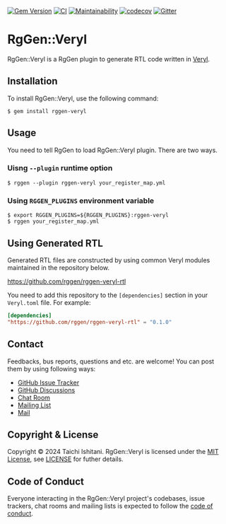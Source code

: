 [![Gem Version](https://badge.fury.io/rb/rggen-veryl.svg)](https://badge.fury.io/rb/rggen-veryl)
[![CI](https://github.com/rggen/rggen-veryl/actions/workflows/ci.yml/badge.svg)](https://github.com/rggen/rggen-veryl/actions/workflows/ci.yml)
[![Maintainability](https://api.codeclimate.com/v1/badges/6f93e66d558f43d0693e/maintainability)](https://codeclimate.com/github/rggen/rggen-veryl/maintainability)
[![codecov](https://codecov.io/gh/rggen/rggen-veryl/graph/badge.svg?token=iYlaqhSjat)](https://codecov.io/gh/rggen/rggen-veryl)
[![Gitter](https://badges.gitter.im/rggen/rggen.svg)](https://gitter.im/rggen/rggen?utm_source=badge&utm_medium=badge&utm_campaign=pr-badge)

# RgGen::Veryl

RgGen::Veryl is a RgGen plugin to generate RTL code written in [Veryl](https://veryl-lang.org).

## Installation

To install RgGen::Veryl, use the following command:

```
$ gem install rggen-veryl
```

## Usage

You need to tell RgGen to load RgGen::Veryl plugin. There are two ways.

### Uisng `--plugin` runtime option

```
$ rggen --plugin rggen-veryl your_register_map.yml
```

### Using `RGGEN_PLUGINS` environment variable

```
$ export RGGEN_PLUGINS=${RGGEN_PLUGINS}:rggen-veryl
$ rggen your_register_map.yml
```

## Using Generated RTL

Generated RTL files are constructed by using common Veryl modules maintained in the repository below.

https://github.com/rggen/rggen-veryl-rtl

You need to add this repository to the `[dependencies]` section in your `Veryl.toml` file. For example:

```toml
[dependencies]
"https://github.com/rggen/rggen-veryl-rtl" = "0.1.0"
```

## Contact

Feedbacks, bus reports, questions and etc. are welcome! You can post them by using following ways:

* [GitHub Issue Tracker](https://github.com/rggen/rggen/issues)
* [GitHub Discussions](https://github.com/rggen/rggen/discussions)
* [Chat Room](https://gitter.im/rggen/rggen)
* [Mailing List](https://groups.google.com/d/forum/rggen)
* [Mail](mailto:rggen@googlegroups.com)

## Copyright & License

Copyright &copy; 2024 Taichi Ishitani. RgGen::Veryl is licensed under the [MIT License](https://opensource.org/licenses/MIT), see [LICENSE](LICENSE) for futher details.

## Code of Conduct

Everyone interacting in the RgGen::Veryl project's codebases, issue trackers, chat rooms and mailing lists is expected to follow the [code of conduct](https://github.com/rggen/rggen-veryl/blob/master/CODE_OF_CONDUCT.md).
